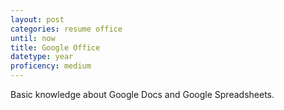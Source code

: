 ```yaml
---
layout: post
categories: resume office
until: now
title: Google Office
datetype: year
proficency: medium
---
```


Basic knowledge about Google Docs and Google Spreadsheets.
